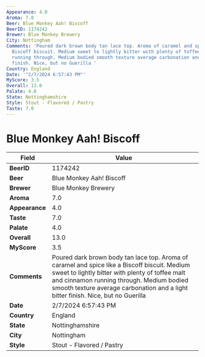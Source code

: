 ```yaml
---
Appearance: 4.0
Aroma: 7.0
Beer: Blue Monkey Aah! Biscoff
BeerID: 1174242
Brewer: Blue Monkey Brewery
City: Nottingham
Comments: 'Poured dark brown body tan lace top. Aroma of caramel and spice like a
  Biscoff biscuit. Medium sweet to lightly bitter with plenty of toffee malt and cinnamon
  running through. Medium bodied smooth texture average carbonation and a light bitter
  finish. Nice, but no Guerilla '
Country: England
Date: '"2/7/2024 6:57:43 PM"'
MyScore: 3.5
Overall: 13.0
Palate: 4.0
State: Nottinghamshire
Style: Stout - Flavored / Pastry
Taste: 7.0
---
```


# Blue Monkey Aah! Biscoff

| Field         | Value |
|---------------|-------|
| **BeerID** | 1174242 |
| **Beer** | Blue Monkey Aah! Biscoff |
| **Brewer** | Blue Monkey Brewery |
| **Aroma** | 7.0 |
| **Appearance** | 4.0 |
| **Taste** | 7.0 |
| **Palate** | 4.0 |
| **Overall** | 13.0 |
| **MyScore** | 3.5 |
| **Comments** | Poured dark brown body tan lace top. Aroma of caramel and spice like a Biscoff biscuit. Medium sweet to lightly bitter with plenty of toffee malt and cinnamon running through. Medium bodied smooth texture average carbonation and a light bitter finish. Nice, but no Guerilla  |
| **Date** | 2/7/2024 6:57:43 PM |
| **Country** | England |
| **State** | Nottinghamshire |
| **City** | Nottingham |
| **Style** | Stout - Flavored / Pastry |
